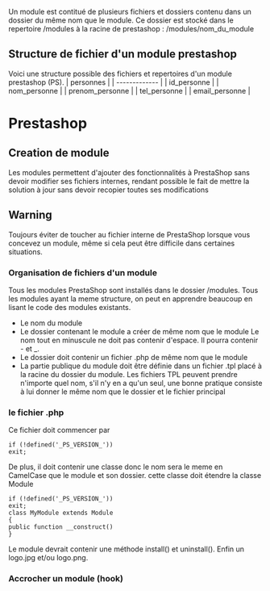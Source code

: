 Un module est contitué de plusieurs fichiers et dossiers contenu dans un dossier du même nom que le module. Ce dossier est stocké dans le repertoire /modules à la racine de prestashop : /modules/nom_du_module
## Structure de fichier d'un module prestashop
Voici une structure possible des fichiers et repertoires d'un module prestashop (PS).
| personnes      |
| ------------- |
| id_personne     |
| nom_personne       |
| prenom_personne |
| tel_personne |
| email_personne |
# Prestashop
## Creation de module
Les modules permettent  d'ajouter des fonctionnalités à PrestaShop sans devoir modifier ses fichiers internes, rendant possible le fait de mettre la solution à jour sans devoir recopier toutes ses modifications
## **Warning**
Toujours éviter de toucher au fichier interne de PrestaShop lorsque vous concevez un module, même si cela peut être difficile dans certaines situations.
### Organisation de fichiers d'un module
Tous les modules PrestaShop sont installés dans le dossier /modules. Tous les modules ayant la meme structure, on peut en apprendre beaucoup en lisant le code des modules existants.
- Le nom du module
- Le dossier contenant le module a créer de même nom que le module
Le nom tout en minuscule ne doit pas contenir d'espace. Il pourra contenir - et _.
- Le dossier doit contenir un fichier .php de même nom que le module
- La partie publique du module doit être définie dans un fichier .tpl placé à la racine du dossier du module. Les fichiers TPL peuvent prendre n'importe quel nom, s'il n'y en a qu'un seul, une bonne pratique consiste à lui donner le même nom que le dossier et le fichier principal
### le fichier .php
Ce fichier doit commencer par 

    if (!defined('_PS_VERSION_'))
    exit;
    
De plus, il doit contenir une classe donc le nom sera le meme en CamelCase que le module et son dossier.
cette classe doit étendre la classe Module


    if (!defined('_PS_VERSION_'))
    exit;
    class MyModule extends Module
    {
    public function __construct()
    }
Le module devrait contenir une méthode install() et uninstall(). Enfin un logo.jpg et/ou logo.png.
### Accrocher un module (hook)
